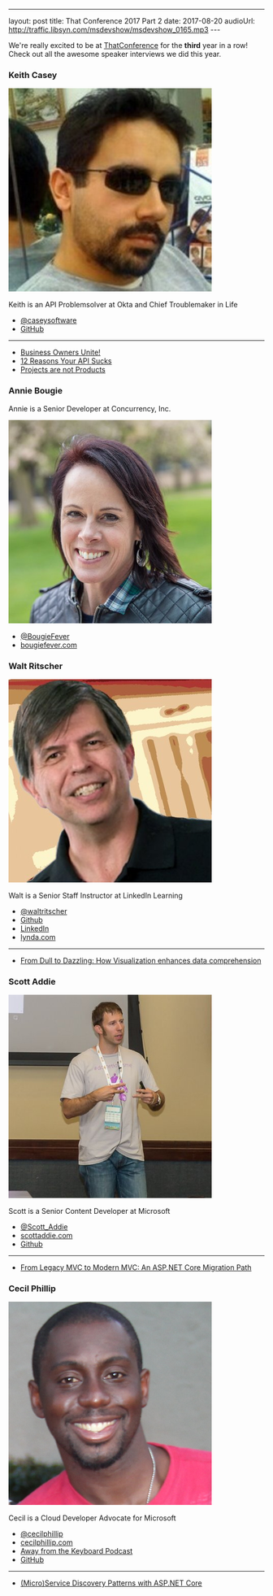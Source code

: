 ---
layout: post
title: That Conference 2017 Part 2
date: 2017-08-20
audioUrl: http://traffic.libsyn.com/msdevshow/msdevshow_0165.mp3
--- 

We're really excited to be at [ThatConference](https://www.thatconference.com/) for the **third** year in a row! Check out all the awesome speaker interviews we did this year.

### Keith Casey

![Keith Casey](keith.jpeg)

Keith is an API Problemsolver at Okta and Chief Troublemaker in Life

 - [@caseysoftware](https://twitter.com/caseysoftware)
 - [GitHub](https://github.com/CaseySoftware)

------------------------------

 - [Business Owners Unite!](https://www.thatconference.com/Sessions/Session/11793)
 - [12 Reasons Your API Sucks](https://www.thatconference.com/Sessions/Session/11666)
 - [Projects are not Products](https://www.thatconference.com/Sessions/Session/11744)

### Annie Bougie

Annie is a Senior Developer at Concurrency, Inc.

![Annie Bougie](annie.jpg)

 - [@BougieFever](https://twitter.com/BougieFever)
 - [bougiefever.com](http://bougiefever.com/)

### Walt Ritscher

![Walt Ritscher](walt.jpg)

Walt is a Senior Staff Instructor at LinkedIn Learning

 - [@waltritscher](https://twitter.com/waltritscher)
 - [Github](https://github.com/WaltRitscher)
 - [LinkedIn](https://www.linkedin.com/in/waltritscher/)
 - [lynda.com](http://lynda.com/waltritscher)

 ---------------------------

 - [From Dull to Dazzling: How Visualization enhances data comprehension](https://www.thatconference.com/Sessions/Session/11658)

### Scott Addie

![Scott Addie](scott.jpg)

Scott is a Senior Content Developer at Microsoft

 - [@Scott_Addie](https://twitter.com/Scott_Addie)
 - [scottaddie.com](https://scottaddie.com/)
 - [Github](https://github.com/scottaddie)

 ---------------------------

 - [From Legacy MVC to Modern MVC: An ASP.NET Core Migration Path](https://www.thatconference.com/Sessions/Session/11628)

### Cecil Phillip

![Cecil Phillip](cecil.png)

Cecil is a Cloud Developer Advocate for Microsoft
			
 - [@cecilphillip](https://twitter.com/cecilPhillip)
 - [cecilphillip.com](http://cecilphillip.com/)
 - [Away from the Keyboard Podcast](http://awayfromthekeyboard.com/)
 - [GitHub](https://www.thatconference.com/images/icons/btn-s-gh.png)

 ---------------------------

 - [(Micro)Service Discovery Patterns with ASP.NET Core](https://www.thatconference.com/Sessions/Session/11478)